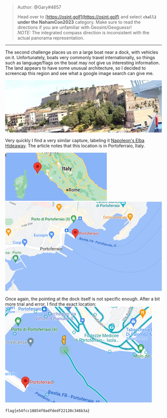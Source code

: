 >Author: @Gary#4657  
>  
>Head over to [https://osint.golf](https://osint.golf) and select **`chall2` under the NahamCon2023** category. Make sure to read the directions if you are unfamiliar with Geosint/Geoguessr!  
>_NOTE:_ The integrated compass direction is inconsistent with the actual panorama representation.
------------------------
The second challenge places us on a large boat near a dock, with vehicles on it. Unfortunately, boats very commonly travel internationally, so things such as language/flags on the boat may not give us interesting information. The land appears to have some unusual architecture, so I decided to screencap this region and see what a google image search can give me.

![Screenshot from 2023-06-15 16-50-43.png](https://github.com/spencerja/NahamConCTF_2023_Writeup/blob/main/OSINT/Images/Screenshot%20from%202023-06-15%2016-50-43.png)

Very quickly I find a very similar capture, labeling it [Napoleon's Elba Hideaway](http://50yearsinitaly.blogspot.com/2012/11/napoleons-elba-hideaway.html).
The article notes that this location is in Portoferraio, Italy. 

![Pasted image 20230615165719.png](https://github.com/spencerja/NahamConCTF_2023_Writeup/blob/main/OSINT/Images/Pasted%20image%2020230615165719.png)
![Pasted image 20230615165808.png](https://github.com/spencerja/NahamConCTF_2023_Writeup/blob/main/OSINT/Images/Pasted%20image%2020230615165808.png)

Once again, the pointing at the dock itself is not specific enough. After a bit more trial and error, I find the exact location:
![Pasted image 20230615170122.png](https://github.com/spencerja/NahamConCTF_2023_Writeup/blob/main/OSINT/Images/Pasted%20image%2020230615170122.png)

`flag{e54fcc18854f0adfdedf22120c346b3a}`
